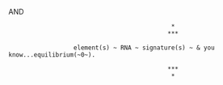 AND


                                                 *
                                                ***

                      element(s) ~ RNA ~ signature(s) ~ & you know...equilibrium(~0~).
               
                                                ***
                                                 *
                                              
